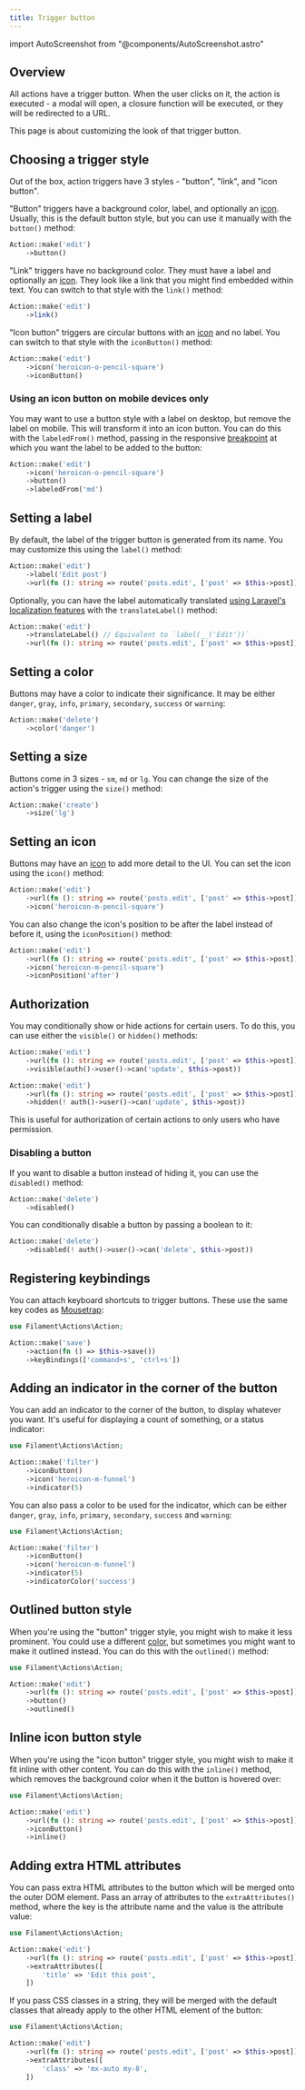 ```yaml
---
title: Trigger button
---
```

import AutoScreenshot from "@components/AutoScreenshot.astro"

## Overview

All actions have a trigger button. When the user clicks on it, the action is executed - a modal will open, a closure function will be executed, or they will be redirected to a URL.

This page is about customizing the look of that trigger button.

## Choosing a trigger style

Out of the box, action triggers have 3 styles - "button", "link", and "icon button".

"Button" triggers have a background color, label, and optionally an [icon](#setting-an-icon). Usually, this is the default button style, but you can use it manually with the `button()` method:

```php
Action::make('edit')
    ->button()
```

<AutoScreenshot name="actions/trigger-button/button" alt="Button trigger" version="3.x" />

"Link" triggers have no background color. They must have a label and optionally an [icon](#setting-an-icon). They look like a link that you might find embedded within text. You can switch to that style with the `link()` method:

```php
Action::make('edit')
    ->link()
```

<AutoScreenshot name="actions/trigger-button/link" alt="Link trigger" version="3.x" />

"Icon button" triggers are circular buttons with an [icon](#setting-an-icon) and no label. You can switch to that style with the `iconButton()` method:

```php
Action::make('edit')
    ->icon('heroicon-o-pencil-square')
    ->iconButton()
```

<AutoScreenshot name="actions/trigger-button/icon-button" alt="Icon button trigger" version="3.x" />

### Using an icon button on mobile devices only

You may want to use a button style with a label on desktop, but remove the label on mobile. This will transform it into an icon button. You can do this with the `labeledFrom()` method, passing in the responsive [breakpoint](https://tailwindcss.com/docs/responsive-design#overview) at which you want the label to be added to the button:

```php
Action::make('edit')
    ->icon('heroicon-o-pencil-square')
    ->button()
    ->labeledFrom('md')
```

## Setting a label

By default, the label of the trigger button is generated from its name. You may customize this using the `label()` method:

```php
Action::make('edit')
    ->label('Edit post')
    ->url(fn (): string => route('posts.edit', ['post' => $this->post]))
```

Optionally, you can have the label automatically translated [using Laravel's localization features](https://laravel.com/docs/localization) with the `translateLabel()` method:

```php
Action::make('edit')
    ->translateLabel() // Equivalent to `label(__('Edit'))`
    ->url(fn (): string => route('posts.edit', ['post' => $this->post]))
```

## Setting a color

Buttons may have a color to indicate their significance. It may be either `danger`, `gray`, `info`, `primary`, `secondary`, `success` or `warning`:

```php
Action::make('delete')
    ->color('danger')
```

<AutoScreenshot name="actions/trigger-button/danger" alt="Red trigger" version="3.x" />

## Setting a size

Buttons come in 3 sizes - `sm`, `md` or `lg`. You can change the size of the action's trigger using the `size()` method:

```php
Action::make('create')
    ->size('lg')
```

<AutoScreenshot name="actions/trigger-button/large" alt="Large trigger" version="3.x" />

## Setting an icon

Buttons may have an [icon](https://blade-ui-kit.com/blade-icons?set=1#search) to add more detail to the UI. You can set the icon using the `icon()` method:

```php
Action::make('edit')
    ->url(fn (): string => route('posts.edit', ['post' => $this->post]))
    ->icon('heroicon-m-pencil-square')
```

<AutoScreenshot name="actions/trigger-button/icon" alt="Trigger with icon" version="3.x" />

You can also change the icon's position to be after the label instead of before it, using the `iconPosition()` method:

```php
Action::make('edit')
    ->url(fn (): string => route('posts.edit', ['post' => $this->post]))
    ->icon('heroicon-m-pencil-square')
    ->iconPosition('after')
```

<AutoScreenshot name="actions/trigger-button/icon-after" alt="Trigger with icon after the label" version="3.x" />

## Authorization

You may conditionally show or hide actions for certain users. To do this, you can use either the `visible()` or `hidden()` methods:

```php
Action::make('edit')
    ->url(fn (): string => route('posts.edit', ['post' => $this->post]))
    ->visible(auth()->user()->can('update', $this->post))

Action::make('edit')
    ->url(fn (): string => route('posts.edit', ['post' => $this->post]))
    ->hidden(! auth()->user()->can('update', $this->post))
```

This is useful for authorization of certain actions to only users who have permission.

### Disabling a button

If you want to disable a button instead of hiding it, you can use the `disabled()` method:

```php
Action::make('delete')
    ->disabled()
```

You can conditionally disable a button by passing a boolean to it:

```php
Action::make('delete')
    ->disabled(! auth()->user()->can('delete', $this->post))
```

## Registering keybindings

You can attach keyboard shortcuts to trigger buttons. These use the same key codes as [Mousetrap](https://craig.is/killing/mice):

```php
use Filament\Actions\Action;

Action::make('save')
    ->action(fn () => $this->save())
    ->keyBindings(['command+s', 'ctrl+s'])
```

## Adding an indicator in the corner of the button

You can add an indicator to the corner of the button, to display whatever you want. It's useful for displaying a count of something, or a status indicator:

```php
use Filament\Actions\Action;

Action::make('filter')
    ->iconButton()
    ->icon('heroicon-m-funnel')
    ->indicator(5)
```

<AutoScreenshot name="actions/trigger-button/indicator" alt="Trigger with indicator" version="3.x" />

You can also pass a color to be used for the indicator, which can be either `danger`, `gray`, `info`, `primary`, `secondary`, `success` and `warning`:

```php
use Filament\Actions\Action;

Action::make('filter')
    ->iconButton()
    ->icon('heroicon-m-funnel')
    ->indicator(5)
    ->indicatorColor('success')
```

<AutoScreenshot name="actions/trigger-button/success-indicator" alt="Trigger with green indicator" version="3.x" />

## Outlined button style

When you're using the "button" trigger style, you might wish to make it less prominent. You could use a different [color](#setting-a-color), but sometimes you might want to make it outlined instead. You can do this with the `outlined()` method:

```php
use Filament\Actions\Action;

Action::make('edit')
    ->url(fn (): string => route('posts.edit', ['post' => $this->post]))
    ->button()
    ->outlined()
```

<AutoScreenshot name="actions/trigger-button/outlined" alt="Outlined trigger button" version="3.x" />

## Inline icon button style

When you're using the "icon button" trigger style, you might wish to make it fit inline with other content. You can do this with the `inline()` method, which removes the background color when it the button is hovered over:

```php
use Filament\Actions\Action;

Action::make('edit')
    ->url(fn (): string => route('posts.edit', ['post' => $this->post]))
    ->iconButton()
    ->inline()
```

<AutoScreenshot name="actions/trigger-button/inline-icon" alt="Inline icon button" version="3.x" />

## Adding extra HTML attributes

You can pass extra HTML attributes to the button which will be merged onto the outer DOM element. Pass an array of attributes to the `extraAttributes()` method, where the key is the attribute name and the value is the attribute value:

```php
use Filament\Actions\Action;

Action::make('edit')
    ->url(fn (): string => route('posts.edit', ['post' => $this->post]))
    ->extraAttributes([
        'title' => 'Edit this post',
    ])
```

If you pass CSS classes in a string, they will be merged with the default classes that already apply to the other HTML element of the button:

```php
use Filament\Actions\Action;

Action::make('edit')
    ->url(fn (): string => route('posts.edit', ['post' => $this->post]))
    ->extraAttributes([
        'class' => 'mx-auto my-8',
    ])
```
